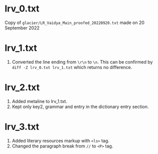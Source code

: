 # lrv_0.txt

Copy of `glacier/LR_Vaidya_Main_proofed_20220920.txt` made on 20 September 2022

# lrv_1.txt

1. Converted the line ending from `\r\n` to `\n`. This can be confirmed by `diff -Z lrv_0.txt lrv_1.txt` which returns no difference.

# lrv_2.txt

1. Added metaline to lrv_1.txt.
2. Kept only key2, grammar and entry in the dictionary entry section.

# lrv_3.txt

1. Added literary resources markup with `<ls>` tag.
2. Changed the paragraph break from `//` to `<P>` tag.





